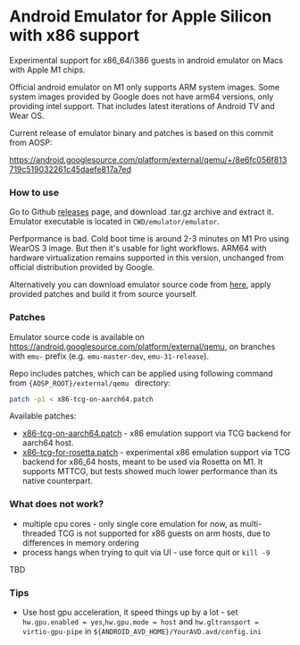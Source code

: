 # Android Emulator for Apple Silicon with x86 support

Experimental support for x86_64/i386 guests in android emulator on Macs with Apple M1 chips.

Official android emulator on M1 only supports ARM system images. Some system images provided by Google does not have arm64 versions, only providing intel support. That includes latest iterations of Android TV and Wear OS. 

Current release of emulator binary and patches is based on this commit from AOSP:

https://android.googlesource.com/platform/external/qemu/+/8e6fc056f813719c519032261c45daefe817a7ed

### How to use 

Go to Github [releases](https://github.com/fredyshox/android-emulator-m1-x86/releases) page, and download .tar.gz archive and extract it. Emulator executable is located in `CWD/emulator/emulator`.

Perfpormance is bad. Cold boot time is around 2-3 minutes on M1 Pro using WearOS 3 image. But then it's usable for light workflows. ARM64 with hardware virtualization remains supported in this version, unchanged from official distribution provided by Google.

Alternatively you can download emulator source code from [here](https://source.android.com/setup/build/downloading), apply provided patches and build it from source yourself.

### Patches 

Emulator source code is available on https://android.googlesource.com/platform/external/qemu, on branches with `emu-` prefix (e.g. `emu-master-dev`, `emu-31-release`).

Repo includes patches, which can be applied using following command from `{AOSP_ROOT}/external/qemu ` directory:

```sh
patch -p1 < x86-tcg-on-aarch64.patch 
```

Available patches:

* [x86-tcg-on-aarch64.patch](./x86-tcg-on-aarch64.patch) - x86 emulation support via TCG backend for aarch64 host.
* [x86-tcg-for-rosetta.patch](./x86-tcg-for-rosetta.patch) - experimental x86 emulation support via TCG backend for x86_64 hosts, meant to be used via Rosetta on M1. It supports MTTCG, but tests showed much lower performance than its native counterpart.

### What does not work?

* multiple cpu cores - only single core emulation for now, as multi-threaded TCG is not supported for x86 guests on arm hosts, due to differences in memory ordering
* process hangs when trying to quit via UI - use force quit or `kill -9` 

TBD

### Tips 

* Use host gpu acceleration, it speed things up by a lot - set `hw.gpu.enabled = yes`,`hw.gpu.mode = host` and `hw.gltransport = virtio-gpu-pipe` in `${ANDROID_AVD_HOME}/YourAVD.avd/config.ini`

